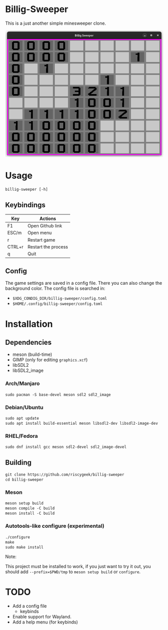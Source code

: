 # Billig-Sweeper
This is a just another simple minesweeper clone.

![](data/Screenshots/bsw1.png)

# Usage
```
billig-sweeper [-h]
```

## Keybindings

|  Key   | Actions              |
|--------|----------------------|
|   F1   | Open Github link     |
| ESC/m  | Open menu            |
|   r    | Restart game         |
| CTRL+r | Restart the process  |
|   q    | Quit                 |

## Config
The game settings are saved in a config file.
There you can also change the background color.
The config file is searched in:
- `$XDG_CONDIG_DIR/billig-sweeper/config.toml`
- `$HOME/.config/billig-sweeper/config.toml`


# Installation

## Dependencies
- meson (build-time)
- GIMP (only for editing `graphics.xcf`)
- libSDL2
- libSDL2_image

### Arch/Manjaro
```
sudo pacman -S base-devel meson sdl2 sdl2_image
```

### Debian/Ubuntu
```
sudo apt update
sudo apt install build-essential meson libsdl2-dev libsdl2-image-dev
```

### RHEL/Fedora
```
sudo dnf install gcc meson sdl2-devel sdl2_image-devel
```

## Building
```
git clone https://github.com/riscygeek/billig-sweeper
cd billig-sweeper
```

### Meson
```
meson setup build
meson compile -C build
meson install -C build
```

### Autotools-like configure (experimental)
```
./configure
make
sudo make install
```

Note:

This project must be installed to work,
if you just want to try it out,
you should add `--prefix=$PWD/tmp` to `meson setup build` or `configure`.

# TODO
- Add a config file
    - keybinds
- Enable support for Wayland.
- Add a help menu (for keybinds)
